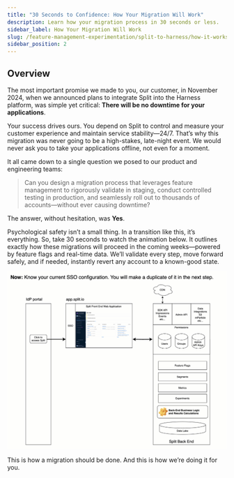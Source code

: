 ```yaml
---
title: "30 Seconds to Confidence: How Your Migration Will Work"
description: Learn how your migration process in 30 seconds or less.
sidebar_label: How Your Migration Will Work
slug: /feature-management-experimentation/split-to-harness/how-it-works
sidebar_position: 2
---
```


## Overview

The most important promise we made to you, our customer, in November 2024, when we announced plans to integrate Split into the Harness platform, was simple yet critical: **There will be no downtime for your applications**.

Your success drives ours. You depend on Split to control and measure your customer experience and maintain service stability—24/7. That’s why this migration was never going to be a high-stakes, late-night event. We would never ask you to take your applications offline, not even for a moment.

It all came down to a single question we posed to our product and engineering teams:

> Can you design a migration process that leverages feature management to rigorously validate in staging, conduct controlled testing in production, and seamlessly roll out to thousands of accounts—without ever causing downtime?

The answer, without hesitation, was **Yes**.

Psychological safety isn’t a small thing. In a transition like this, it’s everything. So, take 30 seconds to watch the animation below. It outlines exactly how these migrations will proceed in the coming weeks—powered by feature flags and real-time data. We’ll validate every step, move forward safely, and if needed, instantly revert any account to a known-good state.

![](./static/migration-summary.gif)

This is how a migration should be done. And this is how we’re doing it for you. 